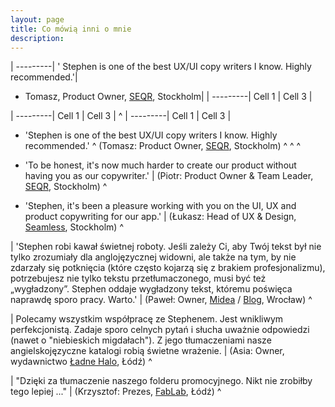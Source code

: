 ```yaml
---
layout: page
title: Co mówią inni o mnie
description: 
---
```



| 
---------|
' Stephen is one of the best UX/UI copy writers I know. Highly recommended.'|
- Tomasz, Product Owner, [SEQR](https://pages.github.com), Stockholm|
| 
---------|
Cell 1   |
Cell 3   |

| 
---------|
Cell 1   |
Cell 3   |
^
| 
---------|
Cell 1   |
Cell 3   |




* 'Stephen is one of the best UX/UI copy writers I know. Highly recommended.'
^
(Tomasz: Product Owner, [SEQR](https://pages.github.com), Stockholm)
^
^
^

* 'To be honest, it's now much harder to create our product without having you as our copywriter.'
| (Piotr: Product Owner & Team Leader, [SEQR](https://pages.github.com), Stockholm)
^

* 'Stephen, it's been a pleasure working with you on the UI, UX and product copywriting for our app.'
| (Łukasz: Head of UX & Design, [Seamless](), Stockholm)
^

| 'Stephen robi kawał świetnej roboty. Jeśli zależy Ci, aby Twój tekst był nie tylko zrozumiały dla anglojęzycznej widowni, ale także na tym, by nie zdarzały się potknięcia (które często kojarzą się z brakiem profesjonalizmu), potrzebujesz nie tylko tekstu przetłumaczonego, musi być też „wygładzony”. Stephen oddaje wygładzony tekst, któremu poświęca naprawdę sporo pracy. Warto.'
| (Paweł: Owner, [Midea]() / [Blog](), Wrocław)
^

| Polecamy wszystkim współpracę ze Stephenem. Jest wnikliwym perfekcjonistą. Zadaje sporo celnych pytań i słucha uważnie odpowiedzi (nawet o "niebieskich migdałach"). Z jego tłumaczeniami nasze angielskojęzyczne katalogi robią świetne wrażenie.
| (Asia: Owner, wydawnictwo [Ładne Halo](), Łódź)
^

| "Dzięki za tłumaczenie naszego folderu promocyjnego. Nikt nie zrobiłby tego lepiej ..."
| (Krzysztof: Prezes, [FabLab](), Łódź)
^
